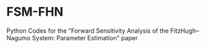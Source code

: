 # FSM-FHN
Python Codes for the "Forward Sensitivity Analysis of the FitzHugh–Nagumo System: Parameter Estimation" paper
